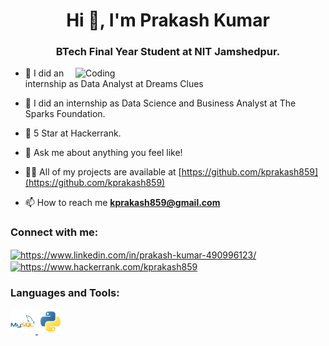 <h1 align="center">Hi 👋, I'm Prakash Kumar</h1>
<h3 align="center">BTech Final Year Student at NIT Jamshedpur.</h3>

<img align="right" alt="Coding" width="400" src="https://raw.githubusercontent.com/gist/MedRedha/fd8e2481bde2610c96b9aafde543879c/raw/88624e8d31c4295973dcb7c900dacf0edc0a6d99/coding.gif">

- 🔭 I did an internship as Data Analyst at Dreams Clues
- 🔭 I did an internship as Data Science and Business Analyst at The Sparks Foundation.
- 🔭 5 Star at Hackerrank.
- 💬 Ask me about anything you feel like!

- 👨‍💻 All of my projects are available at [https://github.com/kprakash859](https://github.com/kprakash859)

- 📫 How to reach me **kprakash859@gmail.com**

<h3 align="left">Connect with me:</h3>
<p align="left">
<a href="https://linkedin.com/in/https://www.linkedin.com/in/prakash-kumar-490996123/" target="blank"><img align="center" src="https://raw.githubusercontent.com/rahuldkjain/github-profile-readme-generator/master/src/images/icons/Social/linked-in-alt.svg" alt="https://www.linkedin.com/in/prakash-kumar-490996123/" height="30" width="40" /></a>
<a href="https://www.hackerrank.com/https://www.hackerrank.com/kprakash859" target="blank"><img align="center" src="https://raw.githubusercontent.com/rahuldkjain/github-profile-readme-generator/master/src/images/icons/Social/hackerrank.svg" alt="https://www.hackerrank.com/kprakash859" height="30" width="40" /></a>
</p>

<h3 align="left">Languages and Tools:</h3>
<p align="left"> <a href="https://www.mysql.com/" target="_blank" rel="noreferrer"> <img src="https://raw.githubusercontent.com/devicons/devicon/master/icons/mysql/mysql-original-wordmark.svg" alt="mysql" width="40" height="40"/> </a> <a href="https://www.python.org" target="_blank" rel="noreferrer"> <img src="https://raw.githubusercontent.com/devicons/devicon/master/icons/python/python-original.svg" alt="python" width="40" height="40"/> </a> </p>

